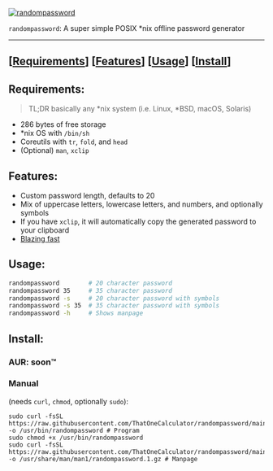 [![randompassword](https://user-images.githubusercontent.com/44733677/148674869-4d0cf5ee-5386-4e4f-97b0-b8b0535c80d3.gif)](#install)

`randompassword`: A super simple POSIX \*nix offline password generator

---

## [[Requirements](#requirements)] [[Features](#features)] [[Usage](#usage)] [[Install](#install)] 

## Requirements:
> TL;DR basically any \*nix system (i.e. Linux, \*BSD, macOS, Solaris) 
- 286 bytes of free storage
- \*nix OS with `/bin/sh`
- Coreutils with `tr`, `fold`, and `head`
- (Optional) `man`, `xclip`

## Features:
- Custom password length, defaults to 20
- Mix of uppercase letters, lowercase letters, and numbers, and optionally symbols
- If you have `xclip`, it will automatically copy the generated password to your clipboard
- [Blazing fast](/BENCHMARKS.md)

## Usage:
```sh
randompassword        # 20 character password
randompassword 35     # 35 character password
randompassword -s     # 20 character password with symbols
randompassword -s 35  # 35 character password with symbols
randompassword -h     # Shows manpage
```

## Install:
### AUR: soon:tm: 
<!-- ```
yay -S randompassword 
``` -->
### Manual
(needs `curl`, `chmod`, optionally `sudo`):
```
sudo curl -fsSL https://raw.githubusercontent.com/ThatOneCalculator/randompassword/main/randompassword -o /usr/bin/randompassword # Program
sudo chmod +x /usr/bin/randompassword
sudo curl -fsSL https://raw.githubusercontent.com/ThatOneCalculator/randompassword/main/randompassword.1.gz -o /usr/share/man/man1/randompassword.1.gz # Manpage
```
